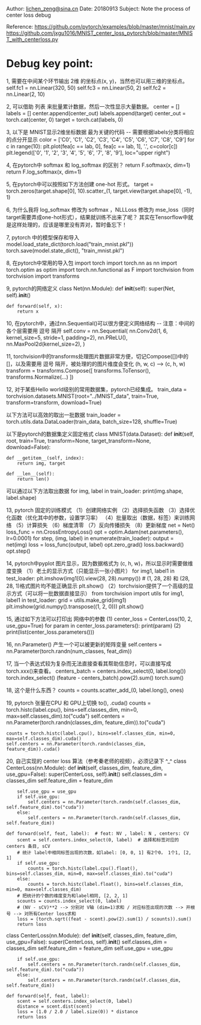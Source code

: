 Author: lichen_zeng@sina.cn
Date: 20180913
Subject: Note the process of center loss debug


Reference:
https://github.com/pytorch/examples/blob/master/mnist/main.py
https://github.com/jxgu1016/MNIST_center_loss_pytorch/blob/master/MNIST_with_centerloss.py


Debug key point:
======
1, 需要在中间某个环节输出 2维 的坐标点(x, y)，当然也可以用三维的坐标点。
    self.fc1 = nn.Linear(320, 50)
    self.fc3 = nn.Linear(50, 2)
    self.fc2 = nn.Linear(2, 10)

2, 可以借助 列表 来批量累计数据，然后一次性显示大量数据。
    center = []
    labels = []
        center.append(center_out)
        labels.append(target)
    center_out = torch.cat(center, 0)
    target = torch.cat(labels, 0)

3, 以下是 MNIST显示2维坐标数据 最为关键的代码 -- 需要根据labels分类将相应的点分开显示
    color = ['C0', 'C1', 'C2', 'C3', 'C4', 'C5', 'C6', 'C7', 'C8', 'C9']
    for c in range(10):
        plt.plot(fea[c == lab, 0], fea[c == lab, 1], '.', c=color[c])
    plt.legend(['0', '1', '2', '3', '4', '5', '6', '7', '8', '9'], loc="upper right")

4, 在pytorch中 softmax 和 log_softmax 的区别？
    return F.softmax(x, dim=1)
    return F.log_softmax(x, dim=1)

5, 在pytorch中可以按照如下方法创建 one-hot 形式。
    target = torch.zeros(target.shape[0], 10).scatter_(1, target.view(target.shape[0], -1), 1)

6, 为什么我将 log_softmax 修改为 softmax ，NLLLoss 修改为 mse_loss（同时target需要弄成one-hot形式），结果就训练不出来了呢？
    其实在Tensorflow中就是这样处理的，应该是哪里没有弄对，暂时备忘下！

7, pytorch 中的模型保存和导入
    model.load_state_dict(torch.load("train_mnist.pkl"))
    torch.save(model.state_dict(), "train_mnist.pkl")

8, 在pytorch中常用的导入包
import torch
import torch.nn as nn
import torch.optim as optim
import torch.nn.functional as F
import torchvision
from torchvision import transforms

9, pytorch的网络定义
class Net(nn.Module):
    def __init__(self):
        super(Net, self).__init__()

    def forward(self, x):
        return x

10, 在pytorch中，通过nn.Sequential()可以很方便定义网络结构 -- 注意：中间的各个层需要用 逗号 隔开
    self.conv = nn.Sequential(
        nn.Conv2d(1, 6, kernel_size=5, stride=1, padding=2),
        nn.PReLU(),
        nn.MaxPool2d(kernel_size=2),
    )

11, torchvision中的transforms处理图片数据非常方便，切记Compose([])中的 []，以及需要用 逗号 隔开，被处理的的图片维度会变化 (h, w, c) --> (c, h, w)
    transform = transforms.Compose([
        transforms.ToTensor(),
        transforms.Normalize(...)
    ])

12, 对于某些Hello world级别的常用数据集，pytorch已经集成。
train_data = torchvision.datasets.MNIST(root="../MNIST_data", train=True, transform=transform, download=True)

以下方法可以高效的取出一批数据
train_loader = torch.utils.data.DataLoader(train_data, batch_size=128, shuffle=True)

以下是pytorch的数据集定义固定格式
class MNIST(data.Dataset):
    def __init__(self, root, train=True, transform=None, target_transform=None, download=False):

    def __getitem__(self, index):
        return img, target

    def __len__(self):
        return len()

可以通过以下方法取出数据
for img, label in train_loader:
    print(img.shape, label.shape)


13, pytorch 固定的训练模式
（1）创建网络实例
（2）选择损失函数
（3）选择优化函数（优化其中的参数，设置学习率）
（4）批量取出（数据，标签）来训练网络
（5）计算损失
（6）梯度清零
（7）反向传播损失
（8）更新梯度
    net = Net()
    loss_func = nn.CrossEntropyLoss()
    opt = optim.Adam(net.parameters(), lr=0.0001)
    for step, (img, label) in enumerate(train_loader):
        output = net(img)
        loss = loss_func(output, label)
        opt.zero_grad()
        loss.backward()
        opt.step()


14, pytorch中pyplot 图片显示，因为数据格式为 (c, h, w)，所以显示时需要做维度变换
（1）老土的显示方式（只能显示一张小图片）
    for img1, label1 in test_loader:
        plt.imshow(img1[0].view(28, 28).numpy())  # (1, 28, 28) 和 (28, 28, 1)格式图片均不能正确显示
        plt.show()
（2）torchvision提供了一个高级的显示方式（可以将一批数据直接显示）
    from torchvision import utils
    for img1, label1 in test_loader:
        grid = utils.make_grid(img1)
        plt.imshow(grid.numpy().transpose((1, 2, 0)))
        plt.show()

15, 通过如下方法可以打印出 网络中的参数
(1)
    center_loss = CenterLoss(10, 2, use_gpu=True)
    for param in center_loss.parameters():
        print(param)
(2)
    print(list(center_loss.parameters()))

16, nn.Parameter() 产生一个可以被更新的矩阵变量
    self.centers = nn.Parameter(torch.randn(num_classes, feat_dim))

17, 当一个表达式较为复杂而无法直接查看其帮助信息时，可以直接写成 torch.xxx()来查看。
    centers_batch = centers.index_select(0, label.long())
    torch.index_select()
    (feature - centers_batch).pow(2).sum()
    torch.sum()

18, 这个是什么东西？
    counts = counts.scatter_add_(0, label.long(), ones)

19, pytorch 张量在CPU 和 GPU上切换 to(), .cuda()
    counts = torch.histc(label.cpu(), bins=self.classes_dim, min=0, max=self.classes_dim).to("cuda")
    self.centers = nn.Parameter(torch.randn(classes_dim, feature_dim)).to("cuda")

    counts = torch.histc(label.cpu(), bins=self.classes_dim, min=0, max=self.classes_dim).cuda()
    self.centers = nn.Parameter(torch.randn(classes_dim, feature_dim)).cuda()

20, 自己实现的 center loss 算法（参考秦老师的视频），必须记录下 ^_^
class CenterLoss(nn.Module):
    def __init__(self, classes_dim, feature_dim, use_gpu=False):
        super(CenterLoss, self).__init__()
        self.classes_dim = classes_dim
        self.feature_dim = feature_dim

        self.use_gpu = use_gpu
        if self.use_gpu:
            self.centers = nn.Parameter(torch.randn(self.classes_dim, self.feature_dim).to("cuda"))
        else:
            self.centers = nn.Parameter(torch.randn(self.classes_dim, self.feature_dim))

    def forward(self, feat, label):  # feat: NV , label: N , centers: CV
        scent = self.centers.index_select(0, label)  # 选择和标签对应的 centers 条目, sCV
        # 统计 label中相同标签出现的次数，如label: [0, 0, 1] 有2个0， 1个1, [2, 1]
        if self.use_gpu:
            counts = torch.histc(label.cpu().float(), bins=self.classes_dim, min=0, max=self.classes_dim).to("cuda")
        else:
            counts = torch.histc(label.float(), bins=self.classes_dim, min=0, max=self.classes_dim)
        # 把统计的个数的维度变为和label相同, [2, 2, 1]
        scounts = counts.index_select(0, label)
        # (NV - sCV)**2 --> 分别对 V轴 (dim=1)求和 / 对应标签出现的次数 --> 开根号 --> 对所有Center loss求和
        loss = (torch.sqrt((feat - scent).pow(2).sum(1) / scounts)).sum()
        return loss

class CenterLoss(nn.Module):
    def __init__(self, classes_dim, feature_dim, use_gpu=False):
        super(CenterLoss, self).__init__()
        self.classes_dim = classes_dim
        self.feature_dim = feature_dim
        self.use_gpu = use_gpu

        if self.use_gpu:
            self.centers = nn.Parameter(torch.randn(self.classes_dim, self.feature_dim).to("cuda"))
        else:
            self.centers = nn.Parameter(torch.randn(self.classes_dim, self.feature_dim))

    def forward(self, feat, label):
        scent = self.centers.index_select(0, label)
        distance = scent.dist(scent)
        loss = (1.0 / 2.0 / label.size(0)) * distance
        return loss
